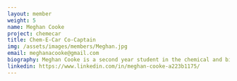 ```yaml
---
layout: member
weight: 5
name: Meghan Cooke
project: chemecar
title: Chem-E-Car Co-Captain
img: /assets/images/members/Meghan.jpg
email: meghanacooke@gmail.com
biography: Meghan Cooke is a second year student in the chemical and biological engineering program at UBC. She is a captain for the Chem-E-Car project. Meghan is also highly involved in her school community outside of Chem-E-Car. Meghan is also a Residence Advisor, advocates for sports around UBC (and participates), and is a member of the Promotions team for Varsity Games. Now after being on the team for a year, Meghan hopes she can take what she's learned and help the team as we work towards the AIChE Chem-E-Car competition. 
linkedin: https://www.linkedin.com/in/meghan-cooke-a223b1175/
---
```

